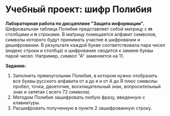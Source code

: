 # Учебный проект: шифр Полибия
**Лабораторная работа по дисциплине "Защита информации".**  
Шифровальная таблица Полибия представляет собой матрицу с **m**
столбцами и **n** строками. В матрицу помещается алфавит символов, символы которого будут принимать
участие в шифровании и дешифровании.
В результате каждой букве соответствовала пара чисел (индекс строки и столбца) и шифрование сводится к замене
буквы парой чисел. Например, символ "А" заменяется на 11.

**Задание:**
1. Заполнить прямоугольник Полибия, в котором нужно отобразить все
буквы русского алфавита от а до я и от А до Я плюс символы: пробел,
точка, двоеточие, восклицательный знак, вопросительный знак и запятая (
всего 72 символа).
2. Методом Полибия зашифровать любую фразу, введенную с клавиатуры.
3. Расшифровать полученную в пункте 2 зашифрованную строку.
